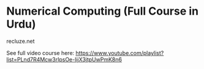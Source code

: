 # Numerical Computing (Full Course in Urdu) 

recluze.net 

See full video course here: https://www.youtube.com/playlist?list=PLnd7R4Mcw3rIpsOe-lijX3jtpUwPmK8n6 
